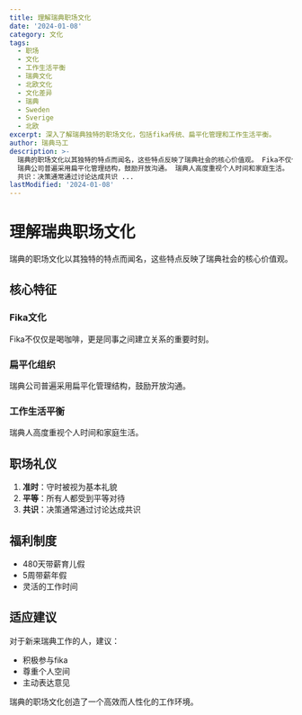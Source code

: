 ```yaml
---
title: 理解瑞典职场文化
date: '2024-01-08'
category: 文化
tags:
  - 职场
  - 文化
  - 工作生活平衡
  - 瑞典文化
  - 北欧文化
  - 文化差异
  - 瑞典
  - Sweden
  - Sverige
  - 北欧
excerpt: 深入了解瑞典独特的职场文化，包括fika传统、扁平化管理和工作生活平衡。
author: 瑞典马工
description: >-
  瑞典的职场文化以其独特的特点而闻名，这些特点反映了瑞典社会的核心价值观。 Fika不仅仅是喝咖啡，更是同事之间建立关系的重要时刻。
  瑞典公司普遍采用扁平化管理结构，鼓励开放沟通。 瑞典人高度重视个人时间和家庭生活。 1. 准时：守时被视为基本礼貌 2. 平等：所有人都受到平等对待 3.
  共识：决策通常通过讨论达成共识 ...
lastModified: '2024-01-08'
---
```


# 理解瑞典职场文化

瑞典的职场文化以其独特的特点而闻名，这些特点反映了瑞典社会的核心价值观。

## 核心特征

### Fika文化

Fika不仅仅是喝咖啡，更是同事之间建立关系的重要时刻。

### 扁平化组织

瑞典公司普遍采用扁平化管理结构，鼓励开放沟通。

### 工作生活平衡

瑞典人高度重视个人时间和家庭生活。

## 职场礼仪

1. **准时**：守时被视为基本礼貌
2. **平等**：所有人都受到平等对待
3. **共识**：决策通常通过讨论达成共识

## 福利制度

- 480天带薪育儿假
- 5周带薪年假
- 灵活的工作时间

## 适应建议

对于新来瑞典工作的人，建议：

- 积极参与fika
- 尊重个人空间
- 主动表达意见

瑞典的职场文化创造了一个高效而人性化的工作环境。
